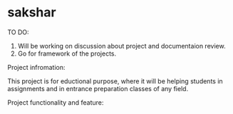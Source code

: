 # sakshar

TO DO:
1. Will be working on discussion about project and documentaion review.
2. Go for framework of the projects.

Project infromation:

This project is for eductional purpose, where it will be helping students in assignments and in entrance preparation classes of any field.


Project functionality and feature:

